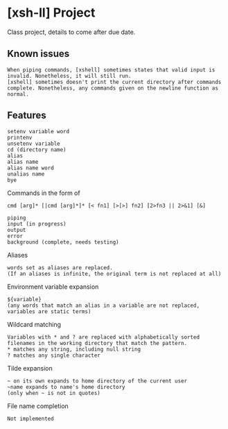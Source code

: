 # [xsh-ll] Project
Class project, details to come after due date.

## Known issues
```
When piping commands, [xshell] sometimes states that valid input is invalid. Nonetheless, it will still run.
[xshell] sometimes doesn't print the current directory after commands complete. Nonetheless, any commands given on the newline function as normal.
```

## Features
```
setenv variable word
printenv
unsetenv variable
cd (directory name)
alias
alias name
alias name word
unalias name
bye
```

Commands in the form of
```
cmd [arg]* [|cmd [arg]*]* [< fn1] [>[>] fn2] [2>fn3 || 2>&1] [&]

piping
input (in progress)
output
error
background (complete, needs testing)
```

Aliases
```
words set as aliases are replaced.
(If an aliases is infinite, the original term is not replaced at all)
```

Environment variable expansion 
```
${variable}
(any words that match an alias in a variable are not replaced, variables are static terms)
```

Wildcard matching
```
Variables with * and ? are replaced with alphabetically sorted filenames in the working directory that match the pattern.
* matches any string, including null string
? matches any single character
```

Tilde expansion
```
~ on its own expands to home directory of the current user
~name expands to name's home directory
(only when ~ is not in quotes)
```

File name completion
```
Not implemented
```

